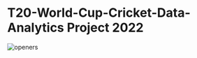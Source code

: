 # T20-World-Cup-Cricket-Data-Analytics Project 2022
![openers](https://user-images.githubusercontent.com/52368773/215863038-5df89618-2aba-47c1-8665-ce8604a95ece.png)
